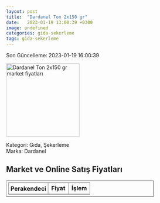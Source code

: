 ```yaml
---
layout: post
title:  "Dardanel Ton 2x150 gr"
date:   2023-01-19 13:00:39 +0300
image: undefined
categories: gida-sekerleme
tags: gida-sekerleme
---
```


Son Güncelleme: 2023-01-19 16:00:39

<img src="undefined" width="200" alt="Dardanel Ton 2x150 gr market fiyatları" />

Kategori: Gıda, Şekerleme
<br />
Marka: Dardanel

<h2>Market ve Online Satış Fiyatları</h2>

<table border="1" style="padding: 5px;width:80%;">
  <tr>
    <td style="padding: 5px;"><strong>Perakendeci</strong></td>
    <td><strong>Fiyat</strong></td>
    <td><strong>İşlem</strong></td>
  </tr>
  
</table>
